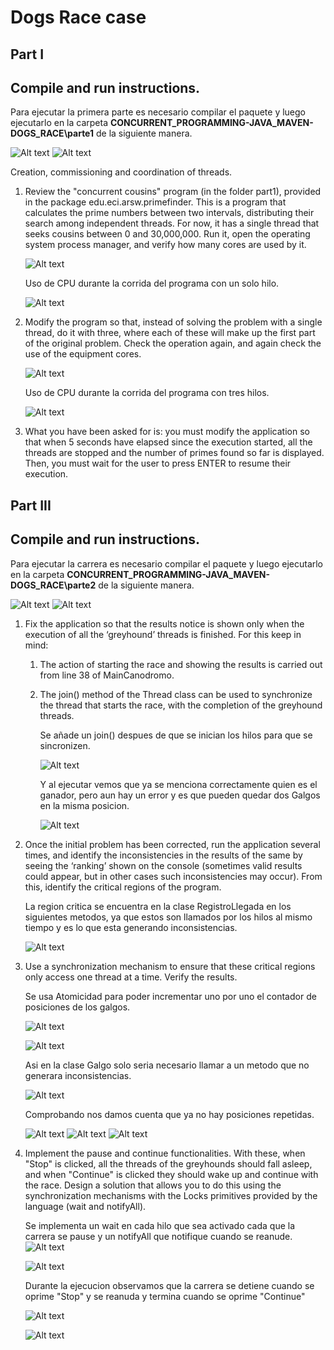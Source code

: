 # Dogs Race case

## Part I

## Compile and run instructions.

Para ejecutar la primera parte es necesario compilar el paquete y luego ejecutarlo en la carpeta **CONCURRENT_PROGRAMMING-JAVA_MAVEN-DOGS_RACE\parte1** de la siguiente manera.

![Alt text](img/Compile1.1.JPG)
![Alt text](img/Compile1.2.JPG) 

Creation, commissioning and coordination of threads.

1.	Review the "concurrent cousins" program (in the folder part1), provided in the package edu.eci.arsw.primefinder. This is a program that calculates the prime numbers between two intervals, distributing their search among independent threads. For now, it has a single thread that seeks cousins ​​between 0 and 30,000,000. Run it, open the operating system process manager, and verify how many cores are used by it.

	![Alt text](img/1.1.1.JPG "CountThread") 
	
	Uso de CPU durante la corrida del programa con un solo hilo.
	
	![Alt text](img/1.1.JPG "CountThread") 

2.	Modify the program so that, instead of solving the problem with a single thread, do it with three, where each of these will make up the first part of the original problem. Check the operation again, and again check the use of the equipment cores.
	
	![Alt text](img/1.2.1.JPG "CountThread") 
	
	Uso de CPU durante la corrida del programa con tres hilos.
	
	![Alt text](img/1.2.2.JPG "CountThread")

3.	What you have been asked for is: you must modify the application so that when 5 seconds have elapsed since the execution started, all the threads are stopped and the number of primes ​​found so far is displayed. Then, you must wait for the user to press ENTER to resume their execution.

## Part III

## Compile and run instructions.

Para ejecutar la carrera es necesario compilar el paquete y luego ejecutarlo en la carpeta **CONCURRENT_PROGRAMMING-JAVA_MAVEN-DOGS_RACE\parte2** de la siguiente manera.

![Alt text](img/Compile2.1.JPG)
![Alt text](img/Compile2.2.JPG) 


1.	Fix the application so that the results notice is shown only when the execution of all the ‘greyhound’ threads is finished. For this keep in mind:
	1.	The action of starting the race and showing the results is carried out from line 38 of MainCanodromo.
	2.	The join() method of the Thread class can be used to synchronize the thread that starts the race, with the completion of the greyhound threads.

		Se añade un join() despues de que se inician los hilos para que se sincronizen. 
	
		![Alt text](img/3.1.1.JPG "CountThread") 
	
		Y al ejecutar vemos que ya se menciona correctamente quien es el ganador, pero aun hay un error y es que pueden quedar dos Galgos en la misma posicion.
	
		![Alt text](img/3.1.2.JPG "CountThread") 

2.	Once the initial problem has been corrected, run the application several times, and identify the inconsistencies in the results of the same by seeing the ‘ranking’ shown on the console (sometimes valid results could appear, but in other cases such inconsistencies may occur). From this, identify the critical regions of the program.

	La region critica se encuentra en la clase RegistroLlegada en los siguientes metodos, ya que estos son llamados por los hilos al mismo tiempo y es lo que esta generando inconsistencias.
	
	![Alt text](img/3.2.JPG "CountThread")

3.	Use a synchronization mechanism to ensure that these critical regions only access one thread at a time. Verify the results.

	Se usa Atomicidad para poder incrementar uno por uno el contador de posiciones de los galgos.
	
	![Alt text](img/3.3.1.JPG "CountThread")
	
	![Alt text](img/3.3.2.JPG "CountThread")
	
	Asi en la clase Galgo solo seria necesario llamar a un metodo que no generara inconsistencias.
	
	![Alt text](img/3.3.3.JPG "CountThread")
	
	Comprobando nos damos cuenta que ya no hay posiciones repetidas.
	
	![Alt text](img/3.3.4.JPG "CountThread")
	![Alt text](img/3.3.5.JPG "CountThread")
	![Alt text](img/3.3.6.JPG "CountThread")

4.	Implement the pause and continue functionalities. With these, when "Stop" is clicked, all the threads of the greyhounds should fall asleep, and when "Continue" is clicked they should wake up and continue with the race. Design a solution that allows you to do this using the synchronization mechanisms with the Locks primitives provided by the language (wait and notifyAll).
	
	Se implementa un wait en cada hilo que sea activado cada que la carrera se pause y un notifyAll que notifique cuando se reanude.
	![Alt text](img/3.4.1.JPG "CountThread")
	
	![Alt text](img/3.4.2.JPG "CountThread")
	
	Durante la ejecucion observamos que la carrera se detiene cuando se oprime "Stop" y se reanuda y termina cuando se oprime "Continue"
	
	![Alt text](img/3.4.3.jpg "CountThread")
	
	![Alt text](img/3.4.4.jpg "CountThread")